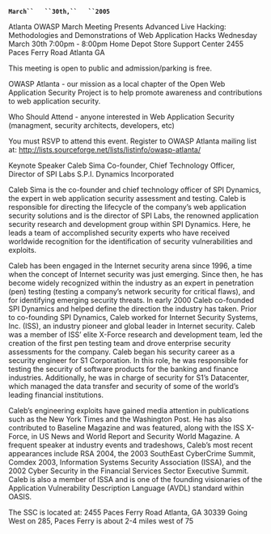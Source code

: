 **`March``   ``30th,``   ``2005`**

Atlanta OWASP March Meeting Presents Advanced Live Hacking:
Methodologies and Demonstrations of Web Application Hacks Wednesday
March 30th 7:00pm - 8:00pm Home Depot Store Support Center 2455 Paces
Ferry Road Atlanta GA

This meeting is open to public and admission/parking is free.

OWASP Atlanta - our mission as a local chapter of the Open Web
Application Security Project is to help promote awareness and
contributions to web application security.

Who Should Attend - anyone interested in Web Application Security
(managment, security architects, developers, etc)

You must RSVP to attend this event. Register to OWASP Atlanta mailing
list at: <http://lists.sourceforge.net/lists/listinfo/owasp-atlanta/>

Keynote Speaker Caleb Sima Co-founder, Chief Technology Officer,
Director of SPI Labs S.P.I. Dynamics Incorporated

Caleb Sima is the co-founder and chief technology officer of SPI
Dynamics, the expert in web application security assessment and testing.
Caleb is responsible for directing the lifecycle of the company’s web
application security solutions and is the director of SPI Labs, the
renowned application security research and development group within SPI
Dynamics. Here, he leads a team of accomplished security experts who
have received worldwide recognition for the identification of security
vulnerabilities and exploits.

Caleb has been engaged in the Internet security arena since 1996, a time
when the concept of Internet security was just emerging. Since then, he
has become widely recognized within the industry as an expert in
penetration (pen) testing (testing a company’s network security for
critical flaws), and for identifying emerging security threats. In early
2000 Caleb co-founded SPI Dynamics and helped define the direction the
industry has taken. Prior to co-founding SPI Dynamics, Caleb worked for
Internet Security Systems, Inc. (ISS), an industry pioneer and global
leader in Internet security. Caleb was a member of ISS’ elite X-Force
research and development team, led the creation of the first pen testing
team and drove enterprise security assessments for the company. Caleb
began his security career as a security engineer for S1 Corporation. In
this role, he was responsible for testing the security of software
products for the banking and finance industries. Additionally, he was in
charge of security for S1’s Datacenter, which managed the data transfer
and security of some of the world’s leading financial institutions.

Caleb’s engineering exploits have gained media attention in publications
such as the New York Times and the Washington Post. He has also
contributed to Baseline Magazine and was featured, along with the ISS
X-Force, in US News and World Report and Security World Magazine. A
frequent speaker at industry events and tradeshows, Caleb’s most recent
appearances include RSA 2004, the 2003 SouthEast CyberCrime Summit,
Comdex 2003, Information Systems Security Association (ISSA), and the
2002 Cyber Security in the Financial Services Sector Executive Summit.
Caleb is also a member of ISSA and is one of the founding visionaries of
the Application Vulnerability Description Language (AVDL) standard
within OASIS.

The SSC is located at: 2455 Paces Ferry Road Atlanta, GA 30339 Going
West on 285, Paces Ferry is about 2-4 miles west of 75